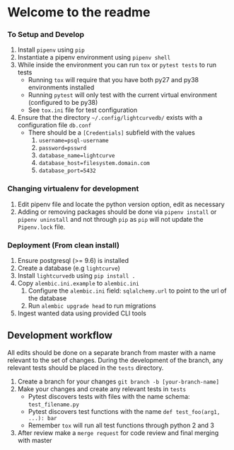 # Welcome to the readme

### To Setup and Develop
1. Install `pipenv` using `pip`
2. Instantiate a pipenv environment using `pipenv shell`
3. While inside the environment you can run `tox` or `pytest tests` to run tests
    * Running `tox` will require that you have both py27 and py38 environments installed
    * Running `pytest` will only test with the current virtual environment (configured to be py38)
    * See `tox.ini` file for test configuration
4. Ensure that the directory `~/.config/lightcurvedb/` exists with a configuration file `db.conf`
    * There should be a `[Credentials]` subfield with the values
        1. `username=psql-username`
        2. `password=psswrd`
        3. `database_name=lightcurve`
        4. `database_host=filesystem.domain.com`
        5. `database_port=5432`

### Changing virtualenv for development
1. Edit pipenv file and locate the python version option, edit as necessary
2. Adding or removing packages should be done via `pipenv install` or `pipenv uninstall` and
not through `pip` as `pip` will not update the `Pipenv.lock` file.

### Deployment (From clean install)
1. Ensure postgresql (>= 9.6) is installed
2. Create a database (e.g `lightcurve`)
3. Install `lightcurvedb` using `pip install .`
4. Copy `alembic.ini.example` to `alembic.ini`
    1. Configure the `alembic.ini` field: `sqlalchemy.url` to point to the url of the database
    2. Run `alembic upgrade head` to run migrations
5. Ingest wanted data using provided CLI tools

## Development workflow
All edits should be done on a separate branch from master with a name relevant to the set of changes.
During the development of the branch, any relevant tests should be placed in the `tests` directory.

1. Create a branch for your changes `git branch -b [your-branch-name]`
2. Make your changes and create any relevant tests in `tests`
    * Pytest discovers tests with files with the name schema: `test_filename.py`
    * Pytest discovers test functions with the name `def test_foo(arg1, ...): bar`
    * Remember `tox` will run all test functions through python 2 and 3
3. After review make a `merge request` for code review and final merging with master
